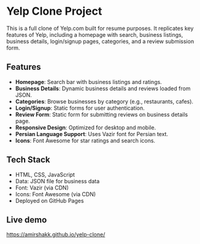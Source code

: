 # Yelp Clone Project

This is a full clone of Yelp.com built for resume purposes. It replicates key features of Yelp, including a homepage with search, business listings, business details, login/signup pages, categories, and a review submission form.

## Features
- **Homepage**: Search bar with business listings and ratings.
- **Business Details**: Dynamic business details and reviews loaded from JSON.
- **Categories**: Browse businesses by category (e.g., restaurants, cafes).
- **Login/Signup**: Static forms for user authentication.
- **Review Form**: Static form for submitting reviews on business details page.
- **Responsive Design**: Optimized for desktop and mobile.
- **Persian Language Support**: Uses Vazir font for Persian text.
- **Icons**: Font Awesome for star ratings and search icons.

## Tech Stack
- HTML, CSS, JavaScript
- Data: JSON file for business data
- Font: Vazir (via CDN)
- Icons: Font Awesome (via CDN)
- Deployed on GitHub Pages


## Live demo 
https://amirshakk.github.io/yelp-clone/